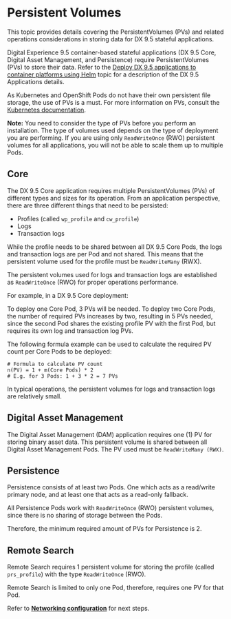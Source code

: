 # Persistent Volumes

This topic provides details covering the PersistentVolumes \(PVs\) and related operations considerations in storing data for DX 9.5 stateful applications.

Digital Experience 9.5 container-based stateful applications \(DX 9.5 Core, Digital Asset Management, and Persistence\) require PersistentVolumes \(PVs\) to store their data. Refer to the [Deploy DX 9.5 applications to container platforms using Helm](../architecture/application_architecture.md) topic for a description of the DX 9.5 Applications details.

As Kubernetes and OpenShift Pods do not have their own persistent file storage, the use of PVs is a must. For more information on PVs, consult the [Kubernetes documentation](https://kubernetes.io/docs/concepts/storage/persistent-volumes/).

**Note:** You need to consider the type of PVs before you perform an installation. The type of volumes used depends on the type of deployment you are performing. If you are using only `ReadWriteOnce` \(RWO\) persistent volumes for all applications, you will not be able to scale them up to multiple Pods.

## Core

The DX 9.5 Core application requires multiple PersistentVolumes \(PVs\) of different types and sizes for its operation. From an application perspective, there are three different things that need to be persisted:

-   Profiles \(called `wp_profile` and `cw_profile`\)
-   Logs
-   Transaction logs

While the profile needs to be shared between all DX 9.5 Core Pods, the logs and transaction logs are per Pod and not shared. This means that the persistent volume used for the profile must be `ReadWriteMany` \(RWX\).

The persistent volumes used for logs and transaction logs are established as `ReadWriteOnce` \(RWO\) for proper operations performance.

For example, in a DX 9.5 Core deployment:

To deploy one Core Pod, 3 PVs will be needed. To deploy two Core Pods, the number of required PVs increases by two, resulting in 5 PVs needed, since the second Pod shares the existing profile PV with the first Pod, but requires its own log and transaction log PVs.

The following formula example can be used to calculate the required PV count per Core Pods to be deployed:

  ```
  # Formula to calculate PV count
  n(PV) = 1 + m(Core Pods) * 2
  # E.g. for 3 Pods: 1 + 3 * 2 = 7 PVs
  ```

In typical operations, the persistent volumes for logs and transaction logs are relatively small.

## Digital Asset Management

The Digital Asset Management \(DAM\) application requires one \(1\) PV for storing binary asset data. This persistent volume is shared between all Digital Asset Management Pods. The PV used must be `ReadWriteMany (RWX)`.

## Persistence

Persistence consists of at least two Pods. One which acts as a read/write primary node, and at least one that acts as a read-only fallback.

All Persistence Pods work with `ReadWriteOnce` \(RWO\) persistent volumes, since there is no sharing of storage between the Pods.

Therefore, the minimum required amount of PVs for Persistence is 2.

## Remote Search

Remote Search requires 1 persistent volume for storing the profile \(called `prs_profile`\) with the type `ReadWriteOnce` \(RWO\).

Remote Search is limited to only one Pod, therefore, requires one PV for that Pod.

Refer to **[Networking configuration](../deployment/preparation/prepare_configure_networking.md)** for next steps.
